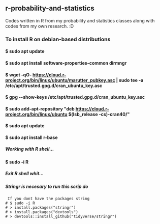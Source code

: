 ## r-probability-and-statistics
Codes written in R from my probability and statistics classes along with codes from my own research. :D
### To install R on debian-based distributions
#### $ sudo apt update 
#### $ sudo apt install software-properties-common dirmngr
#### $ wget -qO- https://cloud.r-project.org/bin/linux/ubuntu/marutter_pubkey.asc | sudo tee -a /etc/apt/trusted.gpg.d/cran_ubuntu_key.asc
#### $ gpg --show-keys /etc/apt/trusted.gpg.d/cran_ubuntu_key.asc 
#### $ sudo add-apt-repository "deb https://cloud.r-project.org/bin/linux/ubuntu $(lsb_release -cs)-cran40/"
#### $ sudo apt update
#### $ sudo apt install r-base

##### Working with R shell...
#### $ sudo -i R 
##### Exit R shell whit...
#####

##### Stringr is necesary to run this scrip do
     If you dont have the packages string
	# $ sudo -i R
	# > install.packages("stringr")
	# > install.packages("devtools")
	# > devtools::install_github("tidyverse/stringr")	




